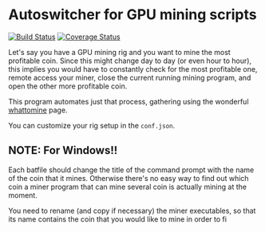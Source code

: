 # Autoswitcher for GPU mining scripts 
[![Build Status](https://travis-ci.org/chibby0ne/read_wtm.svg?branch=master)](https://travis-ci.org/chibby0ne/read_wtm)
[![Coverage Status](https://coveralls.io/repos/github/chibby0ne/read_wtm/badge.svg?branch=master)](https://coveralls.io/github/chibby0ne/read_wtm?branch=master)

Let's say you have a GPU mining rig and you want to mine the most profitable
coin.
Since this might change day to day (or even hour to hour), this implies you
would have to constantly check for the most profitable one, remote access your
miner, close the current running mining program, and open the other more
profitable coin.

This program automates just that process, gathering using the wonderful
[whattomine](https://whattomine.com) page.

You can customize your rig setup in the `conf.json`.

## NOTE: For Windows!!

Each batfile should change the title of the command prompt with the name of
the coin that it mines. Otherwise there's no easy way to find out which coin a
miner program that can mine several coin is actually mining at the moment.

You need to rename (and copy if necessary) the miner executables, so that its
name contains the coin that you would like to mine in order to fi